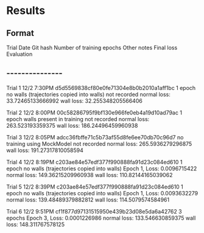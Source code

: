 # Results

## Format
Trial
Date
Git hash
Number of training epochs
Other notes
Final loss
Evaluation

## ---------------

Trial 1
12/2 7:30PM
d5d5569838cf80e0fe71304e8b0b2010a1aff1bc
1 epoch
no walls (trajectories copied into walls)
not recorded
normal loss: 33.72465133666992
wall loss: 32.255348205566406

Trial 2
12/2 8:00PM
00c58286795f9bf130e966fe0eb4a19d10ad79ac
1 epoch
walls present in training
not recorded
normal loss: 263.523193359375
wall loss: 186.24496459960938

Trial 3
12/2 8:05PM
adcc36fbffe71c5b73af55d8fe6ee70db70c96d7
no training 
using MockModel
not recorded
normal loss: 265.5936279296875
wall loss: 191.27317810058594

Trial 4
12/2 8:19PM
c203ae84e57edf377f990888fa91d23c084ed610
1 epoch
no walls (trajectories copied into walls)
Epoch 1, Loss: 0.0096715422
normal loss: 149.36215209960938
wall loss: 110.82144165039062

Trial 5
12/2 8:39PM
c203ae84e57edf377f990888fa91d23c084ed610
1 epoch
no walls (trajectories copied into walls)
Epoch 1, Loss: 0.0093632279
normal loss: 139.48489379882812
wall loss: 114.5079574584961

Trial 6
12/2 9:51PM
cf1f877d97131515950e439b23d08e5da6a42762
3 epochs
Epoch 3, Loss: 0.0001226986
normal loss: 133.546630859375
wall loss: 148.311767578125


